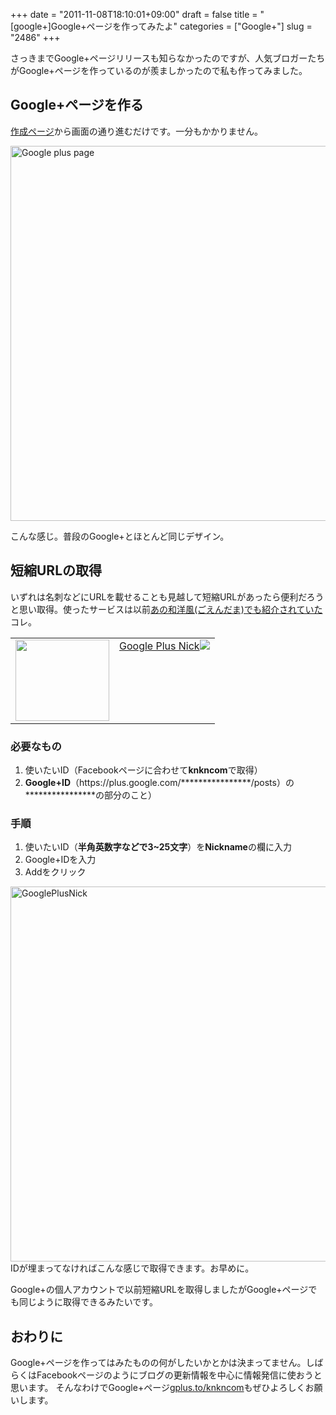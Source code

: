 +++
date = "2011-11-08T18:10:01+09:00"
draft = false
title = "[google+]Google+ページを作ってみたよ"
categories = ["Google+"]
slug = "2486"
+++

さっきまでGoogle+ページリリースも知らなかったのですが、人気ブロガーたちがGoogle+ページを作っているのが羨ましかったので私も作ってみました。<!--more--><h2>Google+ページを作る</h2>
<a href="https://plus.google.com/pages/create" target="_blank">作成ページ</a>から画面の通り進むだけです。一分もかかりません。

<a href="http://knk-n.com.s3-website-ap-northeast-1.amazonaws.com/images/2011/11/google-plus-page.jpg" title="Google plus page"><img src="http://knk-n.com.s3-website-ap-northeast-1.amazonaws.com/images/2011/11/google-plus-page.jpg" alt="Google plus page" title="google-plus-page.jpg" width="600" height="auto" /></a>

こんな感じ。普段のGoogle+とほとんど同じデザイン。

<h2>短縮URLの取得</h2>
いずれは名刺などにURLを載せることも見越して短縮URLがあったら便利だろうと思い取得。使ったサービスは以前<a href="http://wayohoo.com/google-plus/tips/gplus-to-username.html" target="_blank">あの和洋風(ごえんだま)でも紹介されていた</a>コレ。

<table border="0"><td valign="top" width="150"><a href="http://gplus.to/" target="_blank"><img src="http://capture.heartrails.com/150x130/shadow?http://gplus.to/" alt="" width="150" height="130" /></a></td><td valign="top"><a  href="http://gplus.to/" target="_blank">Google Plus Nick</a><a href="http://b.hatena.ne.jp/entry/http://gplus.to/" target="_blank"><img src="http://b.hatena.ne.jp/entry/image/http://gplus.to/" /></a></td></table>
<h3>必要なもの</h3>
<ol>
<li>使いたいID（Facebookページに合わせて<strong>knkncom</strong>で取得）</li>
<li><strong>Google+ID</strong>（https://plus.google.com/****************/posts）の****************の部分のこと）</li>
</ol>

<h3>手順</h3>
<ol>
<li>使いたいID（<strong>半角英数字などで3~25文字</strong>）を<strong>Nickname</strong>の欄に入力</li>
<li>Google+IDを入力</li>
<li>Addをクリック</li>
</ol>

<a href="http://knk-n.com.s3-website-ap-northeast-1.amazonaws.com/images/2011/11/GooglePlusNick.jpg" title="GooglePlusNick"><img src="http://knk-n.com.s3-website-ap-northeast-1.amazonaws.com/images/2011/11/GooglePlusNick.jpg" alt="GooglePlusNick" title="GooglePlusNick.jpg" width="600" height="auto" /></a>
IDが埋まってなければこんな感じで取得できます。お早めに。

Google+の個人アカウントで以前短縮URLを取得しましたがGoogle+ページでも同じように取得できるみたいです。

<h2>おわりに</h2>
Google+ページを作ってはみたものの何がしたいかとかは決まってません。しばらくはFacebookページのようにブログの更新情報を中心に情報発信に使おうと思います。
そんなわけでGoogle+ページ<a href="http://gplus.to/knkncom" target="_blank">gplus.to/knkncom</a>もぜひよろしくお願いします。
